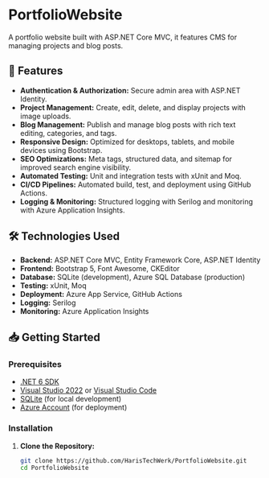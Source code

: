 # PortfolioWebsite

A portfolio website built with ASP.NET Core MVC, it features CMS for managing projects and blog posts.

## 🚀 Features

- **Authentication & Authorization:** Secure admin area with ASP.NET Identity.
- **Project Management:** Create, edit, delete, and display projects with image uploads.
- **Blog Management:** Publish and manage blog posts with rich text editing, categories, and tags.
- **Responsive Design:** Optimized for desktops, tablets, and mobile devices using Bootstrap.
- **SEO Optimizations:** Meta tags, structured data, and sitemap for improved search engine visibility.
- **Automated Testing:** Unit and integration tests with xUnit and Moq.
- **CI/CD Pipelines:** Automated build, test, and deployment using GitHub Actions.
- **Logging & Monitoring:** Structured logging with Serilog and monitoring with Azure Application Insights.

## 🛠️ Technologies Used

- **Backend:** ASP.NET Core MVC, Entity Framework Core, ASP.NET Identity
- **Frontend:** Bootstrap 5, Font Awesome, CKEditor
- **Database:** SQLite (development), Azure SQL Database (production)
- **Testing:** xUnit, Moq
- **Deployment:** Azure App Service, GitHub Actions
- **Logging:** Serilog
- **Monitoring:** Azure Application Insights

## 📥 Getting Started

### Prerequisites

- [.NET 6 SDK](https://dotnet.microsoft.com/download/dotnet/6.0)
- [Visual Studio 2022](https://visualstudio.microsoft.com/vs/) or [Visual Studio Code](https://code.visualstudio.com/)
- [SQLite](https://www.sqlite.org/download.html) (for local development)
- [Azure Account](https://azure.microsoft.com/en-us/free/) (for deployment)

### Installation

1. **Clone the Repository:**

   ```bash
   git clone https://github.com/HarisTechWerk/PortfolioWebsite.git
   cd PortfolioWebsite
   ```
